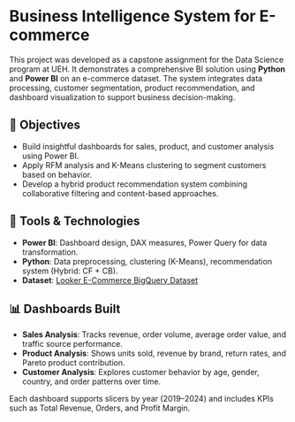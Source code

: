 # Business Intelligence System for E-commerce

This project was developed as a capstone assignment for the Data Science program at UEH. It demonstrates a comprehensive BI solution using **Python** and **Power BI** on an e-commerce dataset. The system integrates data processing, customer segmentation, product recommendation, and dashboard visualization to support business decision-making.

## 📌 Objectives

- Build insightful dashboards for sales, product, and customer analysis using Power BI.
- Apply RFM analysis and K-Means clustering to segment customers based on behavior.
- Develop a hybrid product recommendation system combining collaborative filtering and content-based approaches.

## 🧰 Tools & Technologies

- **Power BI**: Dashboard design, DAX measures, Power Query for data transformation.
- **Python**: Data preprocessing, clustering (K-Means), recommendation system (Hybrid: CF + CB).
- **Dataset**: [Looker E-Commerce BigQuery Dataset](https://www.kaggle.com/datasets/mustafakeser4/looker-ecommerce-bigquery-dataset)

## 📊 Dashboards Built

- **Sales Analysis**: Tracks revenue, order volume, average order value, and traffic source performance.
- **Product Analysis**: Shows units sold, revenue by brand, return rates, and Pareto product contribution.
- **Customer Analysis**: Explores customer behavior by age, gender, country, and order patterns over time.

Each dashboard supports slicers by year (2019–2024) and includes KPIs such as Total Revenue, Orders, and Profit Margin.

